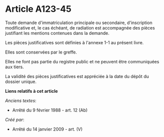 # Article A123-45

Toute demande d'immatriculation principale ou secondaire, d'inscription modificative et, le cas échéant, de radiation est
accompagnée des pièces justifiant les mentions contenues dans la demande.

Les pièces justificatives sont définies à l'annexe 1-1 au présent livre.

Elles sont conservées par le greffe.

Elles ne font pas partie du registre public et ne peuvent être communiquées aux tiers.

La validité des pièces justificatives est appréciée à la date du dépôt du dossier unique.

**Liens relatifs à cet article**

_Anciens textes_:

  - Arrêté du 9 février 1988 - art. 12 (Ab)

_Créé par_:

  - Arrêté du 14 janvier 2009 - art. (V)
